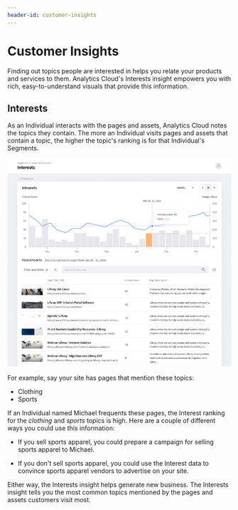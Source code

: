 ```yaml
---
header-id: customer-insights
---
```


# Customer Insights

Finding out topics people are interested in helps you relate your products and
services to them. Analytics Cloud's Interests insight empowers you with rich,
easy-to-understand visuals that provide this information. 

## Interests

As an Individual interacts with the pages and assets, Analytics Cloud notes the
topics they contain. The more an Individual visits pages and assets that contain
a topic, the higher the topic's ranking is for that Individual's Segments. 

![Figure 1: Clicking on an Interest topic for a Segment (or Individual) shows a histogram of the Segment's interaction with pages and assets mentioning the topic. In this figure, *Intranets* is the selected topic. Clicking on a histogram point shows the pages and assets viewed during that time period.](../../images/interests-insight.png)

For example, say your site has pages that mention these topics:

- Clothing
- Sports

If an Individual named Michael frequents these pages, the Interest ranking for
the *clothing* and *sports* topics is high. Here are a couple of different ways
you could use this information:

- If you sell sports apparel, you could prepare a campaign for selling sports 
  apparel to Michael.

- If you don't sell sports apparel, you could use the Interest data to convince 
  sports apparel vendors to advertise on your site.

Either way, the Interests insight helps generate new business. The Interests
insight tells you the most common topics mentioned by the pages and assets
customers visit most. 
